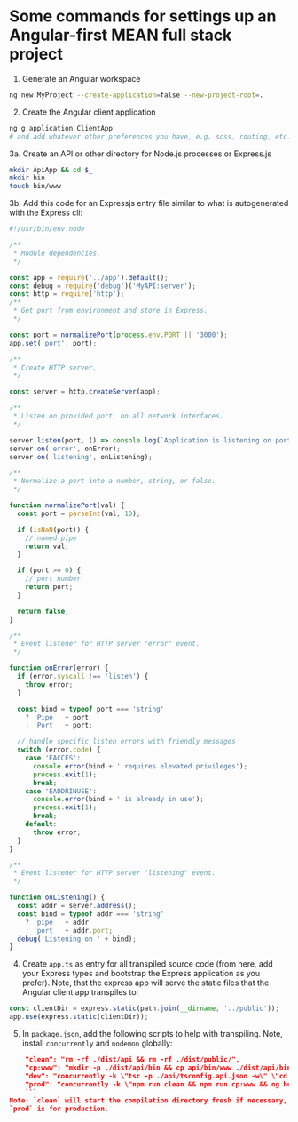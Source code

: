 # Some commands for settings up an Angular-first MEAN full stack project

1. Generate an Angular workspace
```bash
ng new MyProject --create-application=false --new-project-root=.
```

2. Create the Angular client application
```bash
ng g application ClientApp 
# and add whatever other preferences you have, e.g. scss, routing, etc.
```

3a. Create an API or other directory for Node.js processes or Express.js
```bash
mkdir ApiApp && cd $_
mkdir bin
touch bin/www
```

3b. Add this code for an Expressjs entry file similar to what is autogenerated with the Express cli:
```javascript
#!/usr/bin/env node

/**
 * Module dependencies.
 */

const app = require('../app').default();
const debug = require('debug')('MyAPI:server');
const http = require('http');
/**
 * Get port from environment and store in Express.
 */

const port = normalizePort(process.env.PORT || '3000');
app.set('port', port);

/**
 * Create HTTP server.
 */

const server = http.createServer(app);

/**
 * Listen on provided port, on all network interfaces.
 */

server.listen(port, () => console.log(`Application is listening on port ${ port }`));
server.on('error', onError);
server.on('listening', onListening);

/**
 * Normalize a port into a number, string, or false.
 */

function normalizePort(val) {
  const port = parseInt(val, 10);

  if (isNaN(port)) {
    // named pipe
    return val;
  }

  if (port >= 0) {
    // port number
    return port;
  }

  return false;
}

/**
 * Event listener for HTTP server "error" event.
 */

function onError(error) {
  if (error.syscall !== 'listen') {
    throw error;
  }

  const bind = typeof port === 'string'
    ? 'Pipe ' + port
    : 'Port ' + port;

  // handle specific listen errors with friendly messages
  switch (error.code) {
    case 'EACCES':
      console.error(bind + ' requires elevated privileges');
      process.exit(1);
      break;
    case 'EADDRINUSE':
      console.error(bind + ' is already in use');
      process.exit(1);
      break;
    default:
      throw error;
  }
}

/**
 * Event listener for HTTP server "listening" event.
 */

function onListening() {
  const addr = server.address();
  const bind = typeof addr === 'string'
    ? 'pipe ' + addr
    : 'port ' + addr.port;
  debug('Listening on ' + bind);
}
```

4. Create `app.ts` as entry for all transpiled source code (from here, add your Express types and bootstrap the Express application as you prefer). 
Note, that the express app will serve the static files that the Angular client app transpiles to:
```typescript
const clientDir = express.static(path.join(__dirname, '../public'));
app.use(express.static(clientDir));
```



5. In `package.json`, add the following scripts to help with transpiling. Note, install `concurrently` and `nodemon` globally:
```json
    "clean": "rm -rf ./dist/api && rm -rf ./dist/public/",
    "cp:www": "mkdir -p ./dist/api/bin && cp api/bin/www ./dist/api/bin/",
    "dev": "concurrently -k \"tsc -p ./api/tsconfig.api.json -w\" \"cd ./dist/api && nodemon ./bin/www --watch\" \"clear && ng build --watch\"",
    "prod": "concurrently -k \"npm run clean && npm run cp:www && ng build --aot --prod && tsc -p ./api/tsconfig.api.json && cd ./dist/api && node ./bin/www\"",
    ```
Note: `clean` will start the compilation directory fresh if necessary, `cp:www` is necessary because 'api/bin/www` is skipped in the Typescript transpilation, then `dev` builds both Angular and Express.js assets and watches for changes. 
`prod` is for production.


